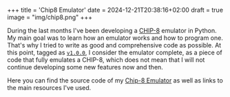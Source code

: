 +++
title = 'Chip8 Emulator'
date = 2024-12-21T20:38:16+02:00
draft = true
image = "img/chip8.png"
+++

During the last months I've been developing a [CHIP-8](https://en.wikipedia.org/wiki/CHIP-8) emulator in Python. My main goal was to learn how an emulator works and how to program one. That's why I tried to write as good and comprehensive code as possible. At this point, tagged as [`v1.0.0`](https://github.com/mmartinortiz/chip8emulator/releases/tag/v1.0.0), I consider the emulator complete, as a piece of code that fully emulates a CHIP-8, which does not mean that I will not continue developing some new features now and then. 

Here you can find the source code of my [Chip-8 Emulator](https://github.com/mmartinortiz/chip8emulator) as well as links to the main resources I've used.
